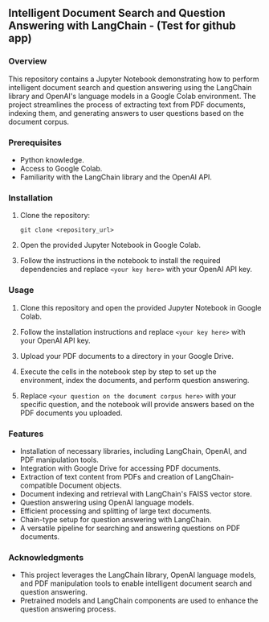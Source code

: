 ## Intelligent Document Search and Question Answering with LangChain - (Test for github app)

### Overview

This repository contains a Jupyter Notebook demonstrating how to perform intelligent document search and question answering using the LangChain library and OpenAI's language models in a Google Colab environment. The project streamlines the process of extracting text from PDF documents, indexing them, and generating answers to user questions based on the document corpus.

### Prerequisites

- Python knowledge.
- Access to Google Colab.
- Familiarity with the LangChain library and the OpenAI API.

### Installation

1. Clone the repository:

   ```
   git clone <repository_url>
   ```

2. Open the provided Jupyter Notebook in Google Colab.

3. Follow the instructions in the notebook to install the required dependencies and replace `<your key here>` with your OpenAI API key.

### Usage

1. Clone this repository and open the provided Jupyter Notebook in Google Colab.

2. Follow the installation instructions and replace `<your key here>` with your OpenAI API key.

3. Upload your PDF documents to a directory in your Google Drive.

4. Execute the cells in the notebook step by step to set up the environment, index the documents, and perform question answering.

5. Replace `<your question on the document corpus here>` with your specific question, and the notebook will provide answers based on the PDF documents you uploaded.

### Features

- Installation of necessary libraries, including LangChain, OpenAI, and PDF manipulation tools.
- Integration with Google Drive for accessing PDF documents.
- Extraction of text content from PDFs and creation of LangChain-compatible Document objects.
- Document indexing and retrieval with LangChain's FAISS vector store.
- Question answering using OpenAI language models.
- Efficient processing and splitting of large text documents.
- Chain-type setup for question answering with LangChain.
- A versatile pipeline for searching and answering questions on PDF documents.

### Acknowledgments

- This project leverages the LangChain library, OpenAI language models, and PDF manipulation tools to enable intelligent document search and question answering.
- Pretrained models and LangChain components are used to enhance the question answering process.
